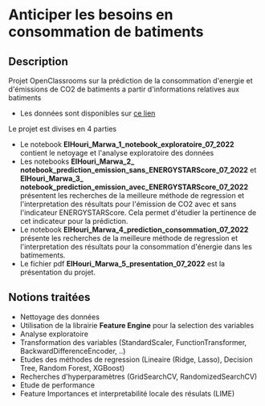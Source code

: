# Anticiper les besoins en consommation de batiments
## Description
Projet OpenClassrooms sur la prédiction de la consommation d'energie et d'émissions de CO2 de batiments a partir d'informations relatives aux batiments
* Les données sont disponibles sur [ce lien](https://s3.eu-west-1.amazonaws.com/course.oc-static.com/projects/Data_Scientist_P4/2016_Building_Energy_Benchmarking.csv)

Le projet est divises en 4 parties
* Le notebook **ElHouri_Marwa_1_notebook_exploratoire_07_2022** contient le netoyage et l'analyse exploratoire des données
* Les notebooks **ElHouri_Marwa_2_ notebook_prediction_emission_sans_ENERGYSTARScore_07_2022** et 
**ElHouri_Marwa_3_ notebook_prediction_emission_avec_ENERGYSTARScore_07_2022** présentent les recherches de la meilleure méthode de regression 
et l'interpretation des résultats pour l'émission de CO2 avec et sans l'indicateur ENERGYSTARScore.
Cela permet d'étudier la pertinence de cet indicateur pour la prédiction.
* Le notebook **ElHouri_Marwa_4_prediction_consommation_07_2022** présente les recherches de la meilleure méthode de regression 
et l'interpretation des résultats pour la consommation d'énergie dans les batimements.
* Le fichier pdf **ElHouri_Marwa_5_presentation_07_2022** est la présentation du projet.
## Notions traitées
* Nettoyage des données
* Utilisation de la librairie **Feature Engine** pour la selection des variables
* Analyse exploratoire
* Transformation des variables (StandardScaler, FunctionTransformer, BackwardDifferenceEncoder, ..)
* Etudes des méthodes de regression (Lineaire (Ridge, Lasso), Decision Tree, Random Forest, XGBoost)
* Recherches d'hyperparamètres (GridSearchCV, RandomizedSearchCV)
* Etude de performance
* Feature Importances et interpretabilité locale des résulats (LIME)

